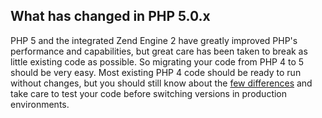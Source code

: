 What has changed in PHP 5.0.x
-----------------------------

PHP 5 and the integrated Zend Engine 2 have greatly improved PHP's
performance and capabilities, but great care has been taken to break as
little existing code as possible. So migrating your code from PHP 4 to 5
should be very easy. Most existing PHP 4 code should be ready to run
without changes, but you should still know about the
<a href="/migration5/incompatible.html" class="link">few differences</a>
and take care to test your code before switching versions in production
environments.
